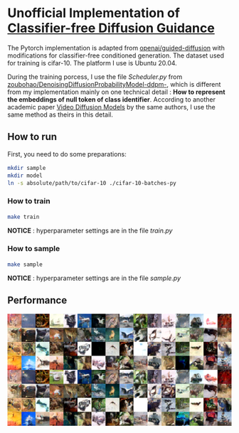 # Unofficial Implementation of [Classifier-free Diffusion Guidance](https://arxiv.org/abs/2207.12598)
The Pytorch implementation is adapted from [openai/guided-diffusion](https://github.com/openai/guided-diffusion) with modifications for classifier-free conditioned generation. The dataset used for training is cifar-10. The platform I use is Ubuntu 20.04.

During the training porcess, I use the file *Scheduler.py* from [zoubohao/DenoisingDiffusionProbabilityModel-ddpm-](https://github.com/zoubohao/DenoisingDiffusionProbabilityModel-ddpm-), which is different from my implementation mainly on one technical detail : **How to represent the embeddings of null token of class identifier**. According to another academic paper [Video Diffusion Models](https://arxiv.org/abs/2204.03458) by the same authors, I use the same method as theirs in this detail.
## How to run
First, you need to do some preparations:
```bash
mkdir sample
mkdir model
ln -s absolute/path/to/cifar-10 ./cifar-10-batches-py
```
### How to train
```bash
make train
```
**NOTICE** : hyperparameter settings are in the file *train.py*
### How to sample
```bash
make sample
```
**NOTICE** : hyperparameter settings are in the file *sample.py*
## Performance
![sample_49_pict](sample_49_pict.png)
